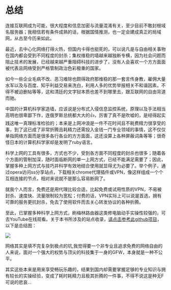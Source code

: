 # 总结

连接互联网成为可能，很大程度和信息加密与流量混淆有关，至少目前不敢封根域名服务器；我相信若有条件成熟的话，根据国情推测，也一定会建成真正的局域网，从古至今历来如此。

最近，去中心化网络打得火热，但国内卡得也挺死的，可以说凡是与自由相关事物在国内都会受到不同程度的封杀；集权维稳的墙越来越独断专横，因为社会问题而阻止技术的发展，已经越来越严重阻碍科技的进步了，没有人会喜欢一个方方面面被代表且网络受到严格管制政治色彩极重的国家。

如今一些企业毛病不改、恶习难除也颇得政府那维稳的那一套言传身教，雇佣大量水军以及与百度、知乎利益交易来洗白，利用人多的优势举报相关不和谐因素，不得不被迫删帖等等，这和清廷的文字狱本质也差不到哪里去，跟互联网的自由背道而驰。

中国的计算机科学家造墙，应该说是分布式入侵信息监控系统，原理以及手法相当高明也很卑鄙下作，连俄罗斯总统都大大的👍，厉害了真不是吹嘘的，是经得起实践这唯一真理标准检验的；本来是上网冲浪是一件不花时间且不耗费精力很享受的事，到了这已成了非常折腾且耗精力还需投入金钱一门专业领域的事情，这不仅仅单指网络方面而是很多各行各业的方方面面，这还没算上各种屏蔽词条等等；很奇怪日本的计算机科学家却是发明了ruby语言。

科学上网的工具有很多，方式也不少，受到各方面不同程度的封杀也很多；随着各个方面的管制加深，随时面临断网的单一上网方式，已经不能满足需要了；因此，掌握多种上网方式与技巧并科学有效地结合使用就显得尤为必要了。举个例子，通过opera访问ss分享站点，下载相关chrome代理插件或VPN，像这样组成一个个互相连接的节点，相对来说就不是那么容易断网了。

就我个人而言，免费还是用代理比较合适，比起免费或试用性质的VPN，不易被封杀、速度快、流量限制较为宽松；付费的话，VPN实际上可以说是首选，拥有可靠的服务更抗封杀，免去了使用软件而去关心转发协议的各种折腾。

至此，已掌握多种科学上网方式，刷梅林路由器这类修电脑动手实操性较强的，可去YouTube在线观看。关于本书所涉及的站点收录，[请点击参考此github项目](https://github.com/loremwalker/WebSiteUseful)，以下是总结图：

![](https://raw.githubusercontent.com/loremwalker/fq-book/master/docs/images/2018-05-05_154505.png)

网络其实是填不完复杂到极点的坑,我觉得要一个非专业且追求免费的网络自由的人来说，面对一个强大的权势与顶尖的科技集于一身的GFW，本身就是一种不公平。

其实这些本来是用来享受畅玩乐趣的，结果到国内却需要掌握足够的专业知识与拥有较长的实操经验，变成了耗时耗精力且极其折腾的一件事，不得不说这是种无F可说的悲哀...
 




